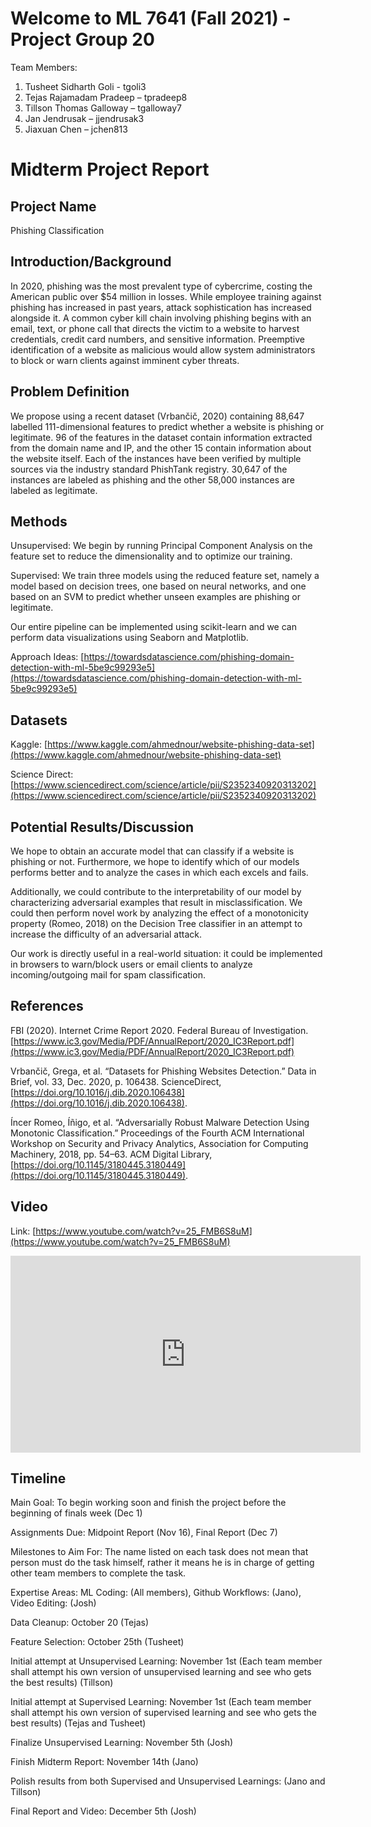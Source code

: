 # Welcome to ML 7641 (Fall 2021) - Project Group 20

Team Members:
1. Tusheet Sidharth Goli - tgoli3
2. Tejas Rajamadam Pradeep – tpradeep8
3. Tillson Thomas Galloway – tgalloway7
4. Jan Jendrusak – jjendrusak3
5. Jiaxuan Chen – jchen813

# Midterm Project Report

## Project Name

Phishing Classification

## Introduction/Background
In 2020, phishing was the most prevalent type of cybercrime, costing the American public over $54 million in losses. While employee training against phishing has increased in past years, attack sophistication has increased alongside it. A common cyber kill chain involving phishing begins with an email, text, or phone call that directs the victim to a website to harvest credentials, credit card numbers, and sensitive information. Preemptive identification of a website as malicious would allow system administrators to block or warn clients against imminent cyber threats.

## Problem Definition

We propose using a recent dataset (Vrbančič, 2020) containing 88,647 labelled 111-dimensional features to predict whether a website is phishing or legitimate. 96 of the features in the dataset contain information extracted from the domain name and IP, and the other 15 contain information about the website itself. Each of the instances have been verified by multiple sources via the industry standard PhishTank registry. 30,647 of the instances are labeled as phishing and the other 58,000 instances are labeled as legitimate.

## Methods

Unsupervised: We begin by running Principal Component Analysis on the feature set to reduce the dimensionality and to optimize our training.

Supervised: We train three models using the reduced feature set, namely a model based on decision trees, one based on neural networks, and one based on an SVM to predict whether unseen examples are phishing or legitimate.

Our entire pipeline can be implemented using scikit-learn and we can perform data visualizations using Seaborn and Matplotlib.

Approach Ideas: [https://towardsdatascience.com/phishing-domain-detection-with-ml-5be9c99293e5](https://towardsdatascience.com/phishing-domain-detection-with-ml-5be9c99293e5)

## Datasets

Kaggle: [https://www.kaggle.com/ahmednour/website-phishing-data-set](https://www.kaggle.com/ahmednour/website-phishing-data-set)

Science Direct: [https://www.sciencedirect.com/science/article/pii/S2352340920313202](https://www.sciencedirect.com/science/article/pii/S2352340920313202)

## Potential Results/Discussion

We hope to obtain an accurate model that can classify if a website is phishing or not. Furthermore, we hope to identify which of our models performs better and to analyze the cases in which each excels and fails.

Additionally, we could contribute to the interpretability of our model by characterizing adversarial examples that result in misclassification. We could then perform novel work by analyzing the effect of a monotonicity property (Romeo, 2018) on the Decision Tree classifier in an attempt to increase the difficulty of an adversarial attack.

Our work is directly useful in a real-world situation: it could be implemented in browsers to warn/block users or email clients to analyze incoming/outgoing mail for spam classification.

## References

FBI (2020). Internet Crime Report 2020. Federal Bureau of Investigation. [https://www.ic3.gov/Media/PDF/AnnualReport/2020_IC3Report.pdf](https://www.ic3.gov/Media/PDF/AnnualReport/2020_IC3Report.pdf)

Vrbančič, Grega, et al. “Datasets for Phishing Websites Detection.” Data in Brief, vol. 33, Dec. 2020, p. 106438. ScienceDirect, [https://doi.org/10.1016/j.dib.2020.106438](https://doi.org/10.1016/j.dib.2020.106438).

Íncer Romeo, Íñigo, et al. “Adversarially Robust Malware Detection Using Monotonic Classification.” Proceedings of the Fourth ACM International Workshop on Security and Privacy Analytics, Association for Computing Machinery, 2018, pp. 54–63. ACM Digital Library, [https://doi.org/10.1145/3180445.3180449](https://doi.org/10.1145/3180445.3180449).

## Video

Link: [https://www.youtube.com/watch?v=25_FMB6S8uM](https://www.youtube.com/watch?v=25_FMB6S8uM)

<p align="center">
<iframe width="560" height="315" src="https://www.youtube.com/embed/25_FMB6S8uM" title="YouTube video player" frameborder="0" allow="accelerometer; autoplay; clipboard-write; encrypted-media; gyroscope; picture-in-picture" allowfullscreen></iframe>
</p>

## Timeline

Main Goal:
To begin working soon and finish the project before the beginning of finals week (Dec 1)

Assignments Due: Midpoint Report (Nov 16), Final Report (Dec 7)

Milestones to Aim For:
The name listed on each task does not mean that person must do the task himself, rather it means he is in charge of getting other team members to complete the task.

Expertise Areas: ML Coding: (All members), Github Workflows: (Jano), Video Editing: (Josh)

Data Cleanup: October 20 (Tejas)

Feature Selection: October 25th (Tusheet)

Initial attempt at Unsupervised Learning: November 1st (Each team member shall attempt his own version of unsupervised learning and see who gets the best results) (Tillson)

Initial attempt at Supervised Learning: November 1st (Each team member shall attempt his own version of supervised learning and see who gets the best results) (Tejas and Tusheet)

Finalize Unsupervised Learning: November 5th (Josh)

Finish Midterm Report: November 14th (Jano)

Polish results from both Supervised and Unsupervised Learnings: (Jano and Tillson)

Final Report and Video: December 5th (Josh)
